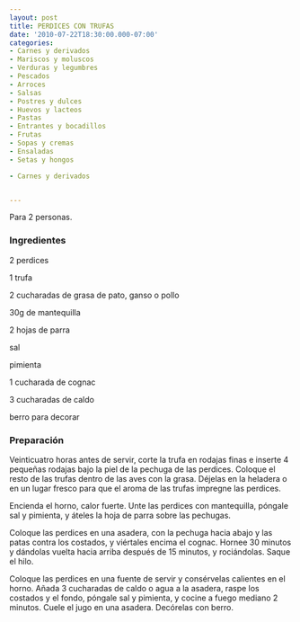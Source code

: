 ```yaml
---
layout: post
title: PERDICES CON TRUFAS
date: '2010-07-22T18:30:00.000-07:00'
categories:
- Carnes y derivados
- Mariscos y moluscos
- Verduras y legumbres
- Pescados
- Arroces
- Salsas
- Postres y dulces
- Huevos y lacteos
- Pastas
- Entrantes y bocadillos
- Frutas
- Sopas y cremas
- Ensaladas
- Setas y hongos

- Carnes y derivados


---
```


Para 2 personas.

<h3>Ingredientes</h3>

2 perdices

1 trufa

2 cucharadas de grasa de pato, ganso o pollo

30g de mantequilla

2 hojas de parra

sal

pimienta

1 cucharada de cognac

3 cucharadas de caldo

berro para decorar

<h3>Preparación</h3>

Veinticuatro horas antes de servir, corte la trufa en rodajas finas e inserte 4 pequeñas rodajas bajo la piel de la pechuga de las perdices. Coloque el resto de las trufas dentro de las aves con la grasa. Déjelas en la heladera o en un lugar fresco para que el aroma de las trufas impregne las perdices.

Encienda el horno, calor fuerte. Unte las perdices con mantequilla, póngale sal y pimienta, y áteles la hoja de parra sobre las pechugas.

Coloque las perdices en una asadera, con la pechuga hacia abajo y las patas contra los costados, y viértales encima el cognac. Hornee 30 minutos y dándolas vuelta hacia arriba después de 15 minutos, y rociándolas. Saque el hilo.

Coloque las perdices en una fuente de servir y consérvelas calientes en el horno. Añada 3 cucharadas de caldo o agua a la asadera, raspe los costados y el fondo, póngale sal y pimienta, y cocine a fuego mediano 2 minutos. Cuele el jugo en una asadera. Decórelas con berro.

